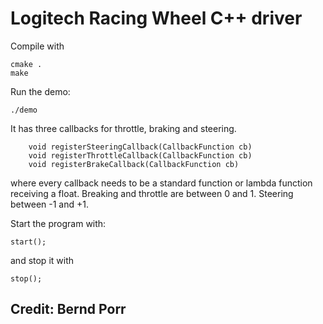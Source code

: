 # Logitech Racing Wheel C++ driver

Compile with

```
cmake .
make
```

Run the demo:

```
./demo
```

It has three callbacks for throttle, braking and steering.

```
    void registerSteeringCallback(CallbackFunction cb)
    void registerThrottleCallback(CallbackFunction cb)
    void registerBrakeCallback(CallbackFunction cb)

```

where every callback needs to be a standard function or lambda function receiving a float.
Breaking and throttle are between 0 and 1. Steering between -1 and +1.

Start the program with:
```
start();
```
and stop it with
```
stop();
```

## Credit: Bernd Porr
